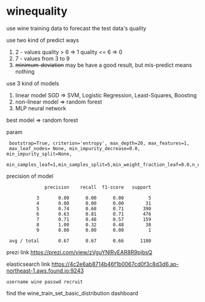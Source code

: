 # winequality
use wine training data to forecast the test data's quality

use two kind of predict ways
1. 2 - values    quality > 6 => 1  quality <= 6 => 0
2. 7 - values from 3 to 9 
3. ~~minimum-deviation~~ may be have a good result, but mis-predict means nothing

use 3 kind of models
1. linear model SGD => SVM, Logistic Regression, Least-Squares, Boosting
2. non-linear model => random forest
3. MLP neural network

best model => random forest

param

     bootstrap=True, criterion='entropy', max_depth=20, max_features=1,
     max_leaf_nodes= None, min_impurity_decrease=0.0, min_impurity_split=None,
     min_samples_leaf=1,min_samples_split=5,min_weight_fraction_leaf=0.0,n_estimators=400

precision of model

                  precision    recall  f1-score   support
    
               3       0.00      0.00      0.00         5
               4       0.00      0.00      0.00        31
               5       0.74      0.68      0.71       390
               6       0.63      0.81      0.71       476
               7       0.71      0.48      0.57       159
               8       1.00      0.32      0.48        38
               9       0.00      0.00      0.00         1
    
     avg / total       0.67      0.67      0.66      1100

prezi link https://prezi.com/view/zVguYNlRvEAR8R9pjbsQ

elasticsearch link  https://4c2e6ab8714b46f1b0067cd0f3c8d3d6.ap-northeast-1.aws.found.io:9243

    username wine passwd recruit

   find the wine_train_set_basic_distribution dashboard

